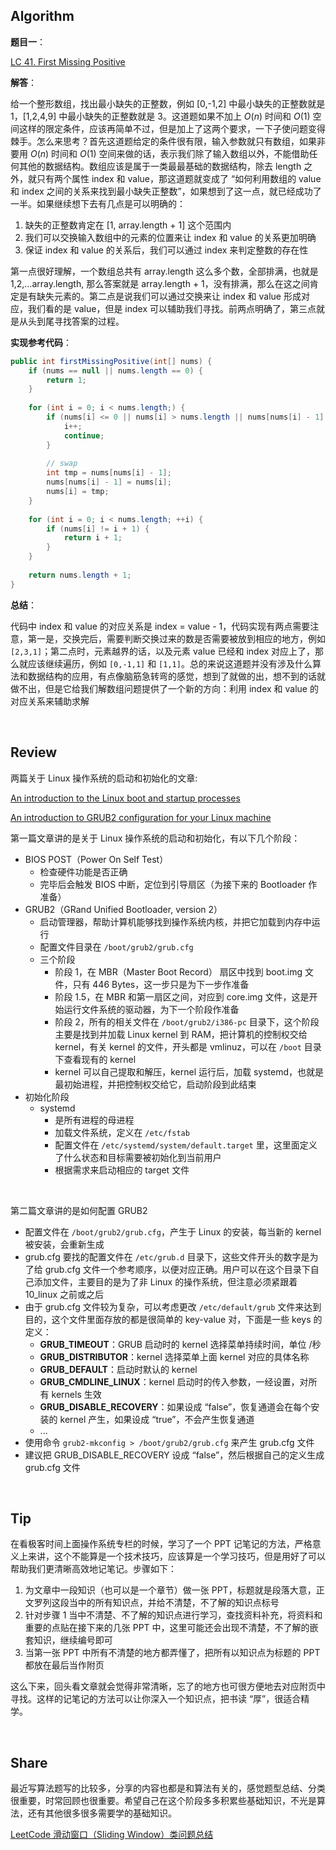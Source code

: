 ## Algorithm

**题目一**：<br>

[LC 41. First Missing Positive](https://leetcode.com/problems/first-missing-positive/)

**解答**：<br>

给一个整形数组，找出最小缺失的正整数，例如 [0,-1,2] 中最小缺失的正整数就是 1，[1,2,4,9] 中最小缺失的正整数就是 3。这道题如果不加上 $O(n)$ 时间和 $O(1)$ 空间这样的限定条件，应该再简单不过，但是加上了这两个要求，一下子使问题变得棘手。怎么来思考？首先这道题给定的条件很有限，输入参数就只有数组，如果非要用 $O(n)$ 时间和 $O(1)$ 空间来做的话，表示我们除了输入数组以外，不能借助任何其他的数据结构。数组应该是属于一类最最基础的数据结构，除去 length 之外，就只有两个属性 index 和 value，那这道题就变成了 “如何利用数组的 value 和 index 之间的关系来找到最小缺失正整数”，如果想到了这一点，就已经成功了一半。如果继续想下去有几点是可以明确的：
1. 缺失的正整数肯定在 [1, array.length + 1] 这个范围内
2. 我们可以交换输入数组中的元素的位置来让 index 和 value 的关系更加明确
3. 保证 index 和 value 的关系后，我们可以通过 index 来判定整数的存在性

第一点很好理解，一个数组总共有 array.length 这么多个数，全部排满，也就是 1,2,...array.length, 那么答案就是 array.length + 1，没有排满，那么在这之间肯定是有缺失元素的。第二点是说我们可以通过交换来让 index 和 value 形成对应，我们看的是 value，但是 index 可以辅助我们寻找。前两点明确了，第三点就是从头到尾寻找答案的过程。

**实现参考代码**：

```java
public int firstMissingPositive(int[] nums) {
    if (nums == null || nums.length == 0) {
        return 1;
    }
    
    for (int i = 0; i < nums.length;) {
        if (nums[i] <= 0 || nums[i] > nums.length || nums[nums[i] - 1] == nums[i]) {
            i++;
            continue;
        }
        
        // swap
        int tmp = nums[nums[i] - 1];
        nums[nums[i] - 1] = nums[i];
        nums[i] = tmp;
    }
    
    for (int i = 0; i < nums.length; ++i) {
        if (nums[i] != i + 1) {
            return i + 1;
        }
    }
    
    return nums.length + 1;
}
```

**总结**：<br>

代码中 index 和 value 的对应关系是 index = value - 1，代码实现有两点需要注意，第一是，交换完后，需要判断交换过来的数是否需要被放到相应的地方，例如 `[2,3,1]`；第二点时，元素越界的话，以及元素 value 已经和 index 对应上了，那么就应该继续遍历，例如 `[0,-1,1]` 和 `[1,1]`。总的来说这道题并没有涉及什么算法和数据结构的应用，有点像脑筋急转弯的感觉，想到了就做的出，想不到的话就做不出，但是它给我们解数组问题提供了一个新的方向：利用 index 和 value 的对应关系来辅助求解

<br>

## Review
两篇关于 Linux 操作系统的启动和初始化的文章:<br>

[An introduction to the Linux boot and startup processes](https://opensource.com/article/17/2/linux-boot-and-startup)

[An introduction to GRUB2 configuration for your Linux machine](https://opensource.com/article/17/3/introduction-grub2-configuration-linux)

第一篇文章讲的是关于 Linux 操作系统的启动和初始化，有以下几个阶段：
* BIOS POST（Power On Self Test）
    * 检查硬件功能是否正确
    * 完毕后会触发 BIOS 中断，定位到引导扇区（为接下来的 Bootloader 作准备）
* GRUB2（GRand Unified Bootloader, version 2）
    * 启动管理器，帮助计算机能够找到操作系统内核，并把它加载到内存中运行
    * 配置文件目录在 `/boot/grub2/grub.cfg`
    * 三个阶段
        * 阶段 1，在 MBR（Master Boot Record） 扇区中找到 boot.img 文件，只有 446 Bytes，这一步只是为下一步作准备
        * 阶段 1.5，在 MBR 和第一扇区之间，对应到 core.img 文件，这是开始运行文件系统的驱动器，为下一个阶段作准备
        * 阶段 2，所有的相关文件在 `/boot/grub2/i386-pc` 目录下，这个阶段主要是找到并加载 Linux kernel 到 RAM，把计算机的控制权交给 kernel，有关 kernel 的文件，开头都是 vmlinuz，可以在 `/boot` 目录下查看现有的 kernel
        * kernel 可以自己提取和解压，kernel 运行后，加载 systemd，也就是最初始进程，并把控制权交给它，启动阶段到此结束
* 初始化阶段
    * systemd
        * 是所有进程的母进程
        * 加载文件系统，定义在 `/etc/fstab`
        * 配置文件在 `/etc/systemd/system/default.target` 里，这里面定义了什么状态和目标需要被初始化到当前用户
        * 根据需求来启动相应的 target 文件

<br>

第二篇文章讲的是如何配置 GRUB2
* 配置文件在 `/boot/grub2/grub.cfg`，产生于 Linux 的安装，每当新的 kernel 被安装，会重新生成
* grub.cfg 要找的配置文件在 `/etc/grub.d` 目录下，这些文件开头的数字是为了给 grub.cfg 文件一个参考顺序，以便对应正确。用户可以在这个目录下自己添加文件，主要目的是为了非 Linux 的操作系统，但注意必须紧跟着 10_linux 之前或之后
* 由于 grub.cfg 文件较为复杂，可以考虑更改 `/etc/default/grub` 文件来达到目的，这个文件里面存放的都是很简单的 key-value 对，下面是一些 keys 的定义：
    * **GRUB_TIMEOUT**：GRUB 启动时的 kernel 选择菜单持续时间，单位 /秒
    * **GRUB_DISTRIBUTOR**：kernel 选择菜单上面 kernel 对应的具体名称
    * **GRUB_DEFAULT**：启动时默认的 kernel
    * **GRUB_CMDLINE_LINUX**：kernel 启动时的传入参数，一经设置，对所有 kernels 生效
    * **GRUB_DISABLE_RECOVERY**：如果设成 “false”，恢复通道会在每个安装的 kernel 产生，如果设成 “true”，不会产生恢复通道
    * ...
* 使用命令 `grub2-mkconfig > /boot/grub2/grub.cfg` 来产生 grub.cfg 文件
* 建议把 GRUB_DISABLE_RECOVERY 设成 “false”，然后根据自己的定义生成 grub.cfg 文件





<br>

## Tip
在看极客时间上面操作系统专栏的时候，学习了一个 PPT 记笔记的方法，严格意义上来讲，这个不能算是一个技术技巧，应该算是一个学习技巧，但是用好了可以帮助我们更清晰高效地记笔记。步骤如下：
1. 为文章中一段知识（也可以是一个章节）做一张 PPT，标题就是段落大意，正文罗列这段当中的所有知识点，并给不清楚，不了解的知识点标号
2. 针对步骤 1 当中不清楚、不了解的知识点进行学习，查找资料补充，将资料和重要的点贴在接下来的几张 PPT 中，这里可能还会出现不清楚，不了解的嵌套知识，继续编号即可
3. 当第一张 PPT 中所有不清楚的地方都弄懂了，把所有以知识点为标题的 PPT 都放在最后当作附页

这么下来，回头看文章就会觉得非常清晰，忘了的地方也可很方便地去对应附页中寻找。这样的记笔记的方法可以让你深入一个知识点，把书读 “厚”，很适合精学。

<br>

## Share
最近写算法题写的比较多，分享的内容也都是和算法有关的，感觉题型总结、分类很重要，时常回顾也很重要。希望自己在这个阶段多多积累些基础知识，不光是算法，还有其他很多很多需要学的基础知识。
<br>

[LeetCode 滑动窗口（Sliding Window）类问题总结](LeetCode滑动窗口（SlidingWindow）类问题总结.md)